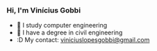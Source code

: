 ### Hi, I'm Vinícius Gobbi



- 🔭 I study computer engineering
- 🌱 I have a degree in civil engineering
- :D My contact: viniciuslopesgobbi@gmail.com


